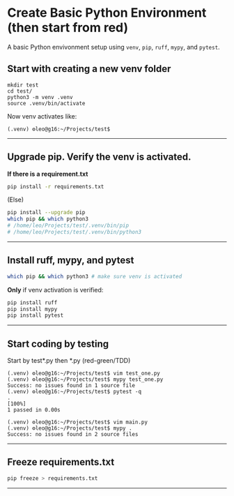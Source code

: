 # Create Basic Python Environment (then start from red)

A basic Python envivonment setup using `venv`, `pip`, `ruff`, `mypy`, and `pytest`.

## Start with creating a new venv folder

```text
mkdir test
cd test/
python3 -m venv .venv
source .venv/bin/activate
```

Now venv activates like:

```text
(.venv) ⚙leo@g16:~/Projects/test$
```
---

## Upgrade pip. Verify the venv is activated.

**If there is a requirement.txt**

```bash
pip install -r requirements.txt
```

(Else)

```bash
pip install --upgrade pip
which pip && which python3
# /home/leo/Projects/test/.venv/bin/pip
# /home/leo/Projects/test/.venv/bin/python3
```
---

## Install ruff, mypy, and pytest

```bash
which pip && which python3 # make sure venv is activated
```

**Only** if venv activation is verified:

```bash
pip install ruff
pip install mypy
pip install pytest
```
---

## Start coding by testing
Start by test*.py then *.py (red-green/TDD)

```text
(.venv) ⚙leo@g16:~/Projects/test$ vim test_one.py
(.venv) ⚙leo@g16:~/Projects/test$ mypy test_one.py
Success: no issues found in 1 source file
(.venv) ⚙leo@g16:~/Projects/test$ pytest -q
.                                                                       [100%]
1 passed in 0.00s

(.venv) ⚙leo@g16:~/Projects/test$ vim main.py
(.venv) ⚙leo@g16:~/Projects/test$ mypy .
Success: no issues found in 2 source files
```
---

## Freeze requirements.txt

```bash
pip freeze > requirements.txt
```
---

